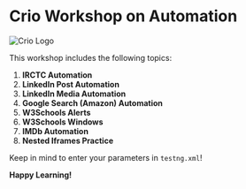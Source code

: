 ﻿# Crio Workshop on Automation
![Crio Logo](https://www.crio.do/static/5ac1a39f9eebf6fe904e14069500353e/fd8b5/Crio_Dark.png)

This workshop includes the following topics:
1. **IRCTC Automation**
2. **LinkedIn Post Automation**
3. **LinkedIn Media Automation**
4. **Google Search (Amazon) Automation**
5. **W3Schools Alerts**
6. **W3Schools Windows**
7. **IMDb Automation**
8. **Nested Iframes Practice**

Keep in mind to enter your parameters in `testng.xml`!

**Happy Learning!**
